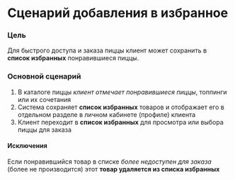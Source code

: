 Сценарий добавления в избранное
======
### Цель
Для быстрого доступа и заказа пиццы клиент может сохранить в **список избранных** понравившиеся пиццы.

### Основной сценарий 

1. В каталоге пиццы *клиент отмечает понравившиеся пиццы*, топпинги или их сочетания 
2. Система сохраняет **список избранных** товаров и отображает его в отдельном разделе в личном кабинете (профиле) клиента 
3. Клиент переходит в **список избранных** для просмотра или выбора пиццы для заказа 

#### Исключения
Если понравившийся товар в списке *более недоступен для заказа* (более не производится) этот **товар удаляется из списка избранных**
